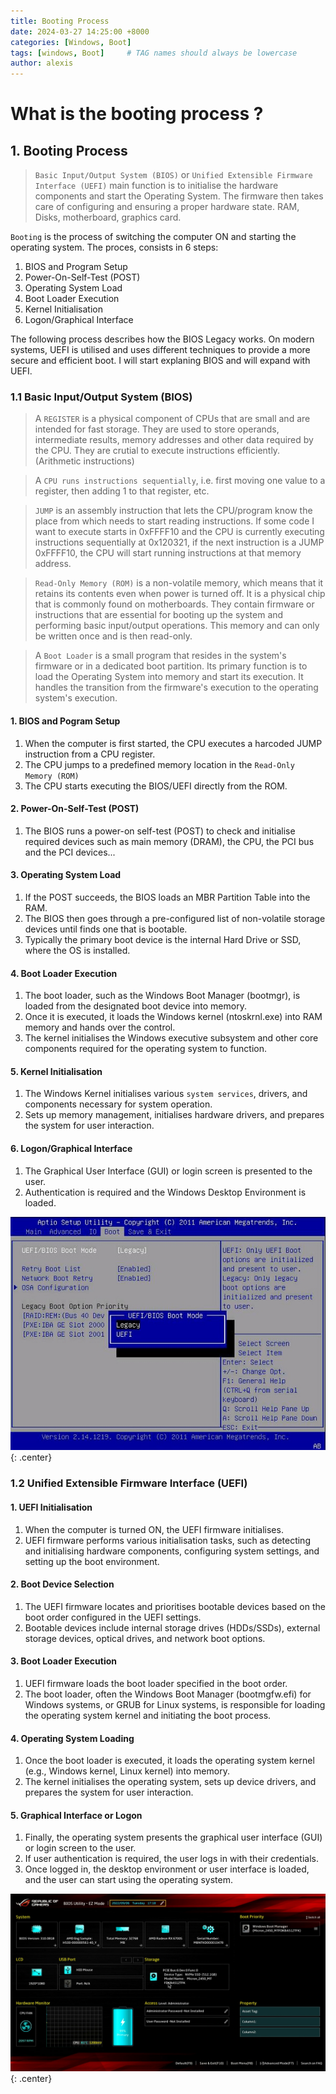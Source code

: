 ```yaml
---
title: Booting Process
date: 2024-03-27 14:25:00 +8000
categories: [Windows, Boot]
tags: [windows, Boot]     # TAG names should always be lowercase
author: alexis
---
```


# What is the booting process ?



## 1. Booting Process

>`Basic Input/Output System (BIOS)` or `Unified Extensible Firmware Interface (UEFI)` main function is to initialise the hardware components and start the Operating System. The firmware then takes care of configuring and ensuring a proper hardware state. RAM, Disks, motherboard, graphics card.

`Booting` is the process of switching the computer ON and starting the operating system. The proces, consists in 6 steps:

1. BIOS and Program Setup
2. Power-On-Self-Test (POST)
3. Operating System Load
4. Boot Loader Execution
5. Kernel Initialisation
6. Logon/Graphical Interface

The following process describes how the BIOS Legacy works. On modern systems, UEFI is utilised and uses different techniques to provide a more secure and efficient boot. I will start explaning BIOS and will expand with UEFI.

### 1.1 Basic Input/Output System (BIOS)

>A `REGISTER` is a physical component of CPUs that are small and are intended for fast storage. They are used to store operands, intermediate results, memory addresses and other data required by the CPU. They are crutial to execute instructions efficiently. (Arithmetic instructions)

>A `CPU runs instructions sequentially`, i.e. first moving one value to a register, then adding 1 to that register, etc.

>`JUMP` is an assembly instruction that lets the CPU/program know the place from which needs to start reading instructions. If some code I want to execute starts in 0xFFFF10 and the CPU is currently executing instructions sequentially at 0x120321, if the next instruction is a JUMP 0xFFFF10, the CPU will start running instructions at that memory address.

>`Read-Only Memory (ROM)` is a non-volatile memory, which means that it retains its contents even when power is turned off. It is a physical chip that is commonly found on motherboards. They contain firmware or instructions that are essential for booting up the system and performing basic input/output operations. This memory and can only be written once and is then read-only.

>A `Boot Loader` is a small program that resides in the system's firmware or in a dedicated boot partition. Its primary function is to load the Operating System into memory and start its execution. It handles the transition from the firmware's execution to the operating system's execution.

#### 1. BIOS and Pogram Setup

1. When the computer is first started, the CPU executes a harcoded JUMP instruction from a CPU register. 
2. The CPU jumps to a predefined memory location in the `Read-Only Memory (ROM)`
3. The CPU starts executing the BIOS/UEFI directly from the ROM.

#### 2. Power-On-Self-Test (POST)

1. The BIOS runs a power-on self-test (POST) to check and initialise required devices such as main memory (DRAM), the CPU, the PCI bus and the PCI devices...

#### 3. Operating System Load

1. If the POST succeeds, the BIOS loads an MBR Partition Table into the RAM.
2. The BIOS then goes through a pre-configured list of non-volatile storage devices until finds one that is bootable.
3. Typically the primary boot device is the internal Hard Drive or SSD, where the OS is installed.

#### 4. Boot Loader Execution

1. The boot loader, such as the Windows Boot Manager (bootmgr), is loaded from the designated boot device into memory.
2. Once it is executed, it loads the Windows kernel (ntoskrnl.exe) into RAM memory and hands over the control.
3. The kernel initialises the Windows executive subsystem and other core components required for the operating system to function.

#### 5. Kernel Initialisation

1. The Windows Kernel initialises various `system services`, drivers, and components necessary for system operation.
2. Sets up memory management, initialises hardware drivers, and prepares the system for user interaction.

#### 6. Logon/Graphical Interface

1. The Graphical User Interface (GUI) or login screen is presented to the user.
2. Authentication is required and the Windows Desktop Environment is loaded.

![Desktop View](./assets/img/WindowsMemory/BIOS.jpg){: .center}

### 1.2 Unified Extensible Firmware Interface (UEFI)

#### 1. UEFI Initialisation

1. When the computer is turned ON, the UEFI firmware initialises.
2. UEFI firmware performs various initialisation tasks, such as detecting and initialising hardware components, configuring system settings, and setting up the boot environment.

#### 2. Boot Device Selection

1. The UEFI firmware locates and prioritises bootable devices based on the boot order configured in the UEFI settings.
2. Bootable devices include internal storage drives (HDDs/SSDs), external storage devices, optical drives, and network boot options.

#### 3. Boot Loader Execution

1. UEFI firmware loads the boot loader specified in the boot order.
2. The boot loader, often the Windows Boot Manager (bootmgfw.efi) for Windows systems, or GRUB for Linux systems, is responsible for loading the operating system kernel and initiating the boot process.

#### 4. Operating System Loading

1. Once the boot loader is executed, it loads the operating system kernel (e.g., Windows kernel, Linux kernel) into memory.
2. The kernel initialises the operating system, sets up device drivers, and prepares the system for user interaction.

#### 5. Graphical Interface or Logon

1. Finally, the operating system presents the graphical user interface (GUI) or login screen to the user.
2. If user authentication is required, the user logs in with their credentials.
3. Once logged in, the desktop environment or user interface is loaded, and the user can start using the operating system.

![Desktop View](./assets/img/WindowsMemory/UEFI.jpg){: .center}











